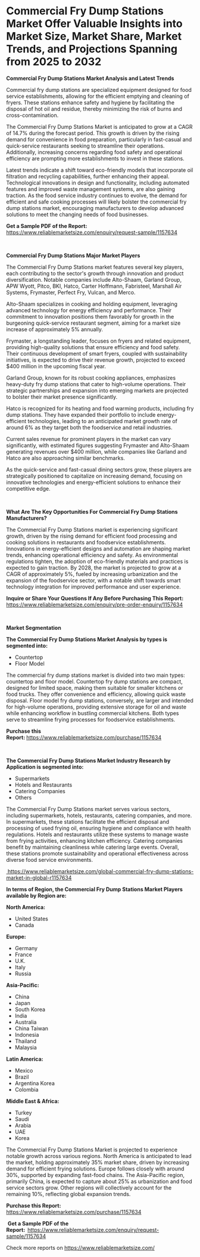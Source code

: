 <p><h1>Commercial Fry Dump Stations Market Offer Valuable Insights into Market Size, Market Share, Market Trends, and Projections Spanning from 2025 to 2032</h1></p><p><strong>Commercial Fry Dump Stations Market Analysis and Latest Trends</strong></p>
<p><p>Commercial fry dump stations are specialized equipment designed for food service establishments, allowing for the efficient emptying and cleaning of fryers. These stations enhance safety and hygiene by facilitating the disposal of hot oil and residue, thereby minimizing the risk of burns and cross-contamination. </p><p>The Commercial Fry Dump Stations Market is anticipated to grow at a CAGR of 14.7% during the forecast period. This growth is driven by the rising demand for convenience in food preparation, particularly in fast-casual and quick-service restaurants seeking to streamline their operations. Additionally, increasing concerns regarding food safety and operational efficiency are prompting more establishments to invest in these stations. </p><p>Latest trends indicate a shift toward eco-friendly models that incorporate oil filtration and recycling capabilities, further enhancing their appeal. Technological innovations in design and functionality, including automated features and improved waste management systems, are also gaining traction. As the food service industry continues to evolve, the demand for efficient and safe cooking processes will likely bolster the commercial fry dump stations market, encouraging manufacturers to develop advanced solutions to meet the changing needs of food businesses.</p></p>
<p><strong>Get a Sample PDF of the Report:&nbsp;</strong> <a href="https://www.reliablemarketsize.com/enquiry/request-sample/1157634?utm_campaign=2483&utm_medium=2&utm_source=Github&utm_content=ia&utm_term=24022025&utm_id=commercial-fry-dump-stations">https://www.reliablemarketsize.com/enquiry/request-sample/1157634</a></p>
<p>&nbsp;</p>
<p><strong>Commercial Fry Dump Stations Major Market Players</strong></p>
<p><p>The Commercial Fry Dump Stations market features several key players, each contributing to the sector's growth through innovation and product diversification. Notable companies include Alto-Shaam, Garland Group, APW Wyott, Pitco, BKI, Hatco, Carter Hoffmann, Fabristeel, Marshall Air Systems, Frymaster, Perfect Fry, Vulcan, and Merco. </p><p>Alto-Shaam specializes in cooking and holding equipment, leveraging advanced technology for energy efficiency and performance. Their commitment to innovation positions them favorably for growth in the burgeoning quick-service restaurant segment, aiming for a market size increase of approximately 5% annually.</p><p>Frymaster, a longstanding leader, focuses on fryers and related equipment, providing high-quality solutions that ensure efficiency and food safety. Their continuous development of smart fryers, coupled with sustainability initiatives, is expected to drive their revenue growth, projected to exceed $400 million in the upcoming fiscal year.</p><p>Garland Group, known for its robust cooking appliances, emphasizes heavy-duty fry dump stations that cater to high-volume operations. Their strategic partnerships and expansion into emerging markets are projected to bolster their market presence significantly.</p><p>Hatco is recognized for its heating and food warming products, including fry dump stations. They have expanded their portfolio to include energy-efficient technologies, leading to an anticipated market growth rate of around 6% as they target both the foodservice and retail industries.</p><p>Current sales revenue for prominent players in the market can vary significantly, with estimated figures suggesting Frymaster and Alto-Shaam generating revenues over $400 million, while companies like Garland and Hatco are also approaching similar benchmarks.</p><p>As the quick-service and fast-casual dining sectors grow, these players are strategically positioned to capitalize on increasing demand, focusing on innovative technologies and energy-efficient solutions to enhance their competitive edge.</p></p>
<p>&nbsp;</p>
<p><strong>What Are The Key Opportunities For Commercial Fry Dump Stations Manufacturers?</strong></p>
<p><p>The Commercial Fry Dump Stations market is experiencing significant growth, driven by the rising demand for efficient food processing and cooking solutions in restaurants and foodservice establishments. Innovations in energy-efficient designs and automation are shaping market trends, enhancing operational efficiency and safety. As environmental regulations tighten, the adoption of eco-friendly materials and practices is expected to gain traction. By 2028, the market is projected to grow at a CAGR of approximately 5%, fueled by increasing urbanization and the expansion of the foodservice sector, with a notable shift towards smart technology integration for improved performance and user experience.</p></p>
<p><strong>Inquire or Share Your Questions If Any Before Purchasing This Report:</strong> <a href="https://www.reliablemarketsize.com/enquiry/pre-order-enquiry/1157634?utm_campaign=2483&utm_medium=2&utm_source=Github&utm_content=ia&utm_term=24022025&utm_id=commercial-fry-dump-stations">https://www.reliablemarketsize.com/enquiry/pre-order-enquiry/1157634</a></p>
<p>&nbsp;</p>
<p><strong>Market Segmentation</strong></p>
<p><strong>The Commercial Fry Dump Stations Market Analysis by types is segmented into:</strong></p>
<p><ul><li>Countertop</li><li>Floor Model</li></ul></p>
<p><p>The commercial fry dump stations market is divided into two main types: countertop and floor model. Countertop fry dump stations are compact, designed for limited space, making them suitable for smaller kitchens or food trucks. They offer convenience and efficiency, allowing quick waste disposal. Floor model fry dump stations, conversely, are larger and intended for high-volume operations, providing extensive storage for oil and waste while enhancing workflow in bustling commercial kitchens. Both types serve to streamline frying processes for foodservice establishments.</p></p>
<p><strong>Purchase this Report:&nbsp;</strong><a href="https://www.reliablemarketsize.com/purchase/1157634?utm_campaign=2483&utm_medium=2&utm_source=Github&utm_content=ia&utm_term=24022025&utm_id=commercial-fry-dump-stations">https://www.reliablemarketsize.com/purchase/1157634</a></p>
<p>&nbsp;</p>
<p><strong>The Commercial Fry Dump Stations Market Industry Research by Application is segmented into:</strong></p>
<p><ul><li>Supermarkets</li><li>Hotels and Restaurants</li><li>Catering Companies</li><li>Others</li></ul></p>
<p><p>The Commercial Fry Dump Stations market serves various sectors, including supermarkets, hotels, restaurants, catering companies, and more. In supermarkets, these stations facilitate the efficient disposal and processing of used frying oil, ensuring hygiene and compliance with health regulations. Hotels and restaurants utilize these systems to manage waste from frying activities, enhancing kitchen efficiency. Catering companies benefit by maintaining cleanliness while catering large events. Overall, these stations promote sustainability and operational effectiveness across diverse food service environments.</p></p>
<p><a href="https://www.reliablemarketsize.com/global-commercial-fry-dump-stations-market-in-global-r1157634?utm_campaign=2483&utm_medium=2&utm_source=Github&utm_content=ia&utm_term=24022025&utm_id=commercial-fry-dump-stations">&nbsp;https://www.reliablemarketsize.com/global-commercial-fry-dump-stations-market-in-global-r1157634</a></p>
<p><strong>In terms of Region, the Commercial Fry Dump Stations Market Players available by Region are:</strong></p>
<p>
    <p> <strong> North America: </strong>
        <ul>
            <li>United States</li>
            <li>Canada</li>
        </ul>
        </p> 
    <p> <strong> Europe: </strong>
        <ul>
            <li>Germany</li>
            <li>France</li>
            <li>U.K.</li>
            <li>Italy</li>
            <li>Russia</li>
        </ul>
        </p> 
    <p> <strong> Asia-Pacific: </strong>
        <ul>
            <li>China</li>
            <li>Japan</li>
            <li>South Korea</li>
            <li>India</li>
            <li>Australia</li>
            <li>China Taiwan</li>
            <li>Indonesia</li>
            <li>Thailand</li>
            <li>Malaysia</li>
        </ul>
        </p> 
    <p> <strong> Latin America: </strong>
        <ul>
            <li>Mexico</li>
            <li>Brazil</li>
            <li>Argentina Korea</li>
            <li>Colombia</li>
        </ul>
        </p> 
    <p> <strong> Middle East & Africa: </strong>
        <ul>
            <li>Turkey</li>
            <li>Saudi</li>
            <li>Arabia</li>
            <li>UAE</li>
            <li>Korea</li>
        </ul>
    </p>
    </p>
<p><p>The Commercial Fry Dump Stations Market is projected to experience notable growth across various regions. North America is anticipated to lead the market, holding approximately 35% market share, driven by increasing demand for efficient frying solutions. Europe follows closely with around 30%, supported by expanding fast-food chains. The Asia-Pacific region, primarily China, is expected to capture about 25% as urbanization and food service sectors grow. Other regions will collectively account for the remaining 10%, reflecting global expansion trends.</p></p>
<p><strong>Purchase this Report: </strong><a href="https://www.reliablemarketsize.com/purchase/1157634?utm_campaign=2483&utm_medium=2&utm_source=Github&utm_content=ia&utm_term=24022025&utm_id=commercial-fry-dump-stations">https://www.reliablemarketsize.com/purchase/1157634</a></p>
<p>&nbsp;<strong>Get a Sample PDF of the Report:&nbsp;&nbsp;</strong><a href="https://www.reliablemarketsize.com/enquiry/request-sample/1157634?utm_campaign=2483&utm_medium=2&utm_source=Github&utm_content=ia&utm_term=24022025&utm_id=commercial-fry-dump-stations">https://www.reliablemarketsize.com/enquiry/request-sample/1157634</a></p>
<p><strong></strong></p>
<p>Check more reports on <a href="https://www.reliablemarketsize.com/?utm_campaign=2483&utm_medium=2&utm_source=Github&utm_content=ia&utm_term=24022025&utm_id=commercial-fry-dump-stations">https://www.reliablemarketsize.com/</a></p>